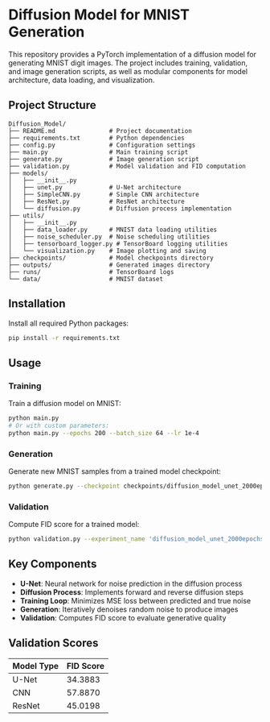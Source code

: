 # Diffusion Model for MNIST Generation

This repository provides a PyTorch implementation of a diffusion model for generating MNIST digit images. The project includes training, validation, and image generation scripts, as well as modular components for model architecture, data loading, and visualization.

## Project Structure

```
Diffusion_Model/
├── README.md               # Project documentation
├── requirements.txt        # Python dependencies
├── config.py               # Configuration settings
├── main.py                 # Main training script
├── generate.py             # Image generation script
├── validation.py           # Model validation and FID computation
├── models/
│   ├── __init__.py
│   ├── unet.py             # U-Net architecture
│   ├── SimpleCNN.py        # Simple CNN architecture
│   ├── ResNet.py           # ResNet architecture
│   └── diffusion.py        # Diffusion process implementation
├── utils/
│   ├── __init__.py
│   ├── data_loader.py      # MNIST data loading utilities
│   ├── noise_scheduler.py  # Noise scheduling utilities
│   ├── tensorboard_logger.py # TensorBoard logging utilities
│   └── visualization.py    # Image plotting and saving
├── checkpoints/            # Model checkpoints directory
├── outputs/                # Generated images directory
├── runs/                   # TensorBoard logs
└── data/                   # MNIST dataset
```

## Installation

Install all required Python packages:

```bash
pip install -r requirements.txt
```

## Usage

### Training

Train a diffusion model on MNIST:

```bash
python main.py
# Or with custom parameters:
python main.py --epochs 200 --batch_size 64 --lr 1e-4
```

### Generation

Generate new MNIST samples from a trained model checkpoint:

```bash
python generate.py --checkpoint checkpoints/diffusion_model_unet_2000epochs_300timesteps_0.0001lr/model_epoch_1999.pth --num_samples 16
```

### Validation

Compute FID score for a trained model:

```bash
python validation.py --experiment_name 'diffusion_model_unet_2000epochs_300timesteps_0.0001lr' --model_type 'unet' --path_to_model 'checkpoints/diffusion_model_unet_2000epochs_300timesteps_0.0001lr/model_epoch_1999.pth'
```

## Key Components

- **U-Net**: Neural network for noise prediction in the diffusion process
- **Diffusion Process**: Implements forward and reverse diffusion steps
- **Training Loop**: Minimizes MSE loss between predicted and true noise
- **Generation**: Iteratively denoises random noise to produce images
- **Validation**: Computes FID score to evaluate generative quality

## Validation Scores

| Model Type | FID Score |
|------------|-----------|
| U-Net      |  34.3883  |
| CNN        |  57.8870  |
| ResNet     |  45.0198  |